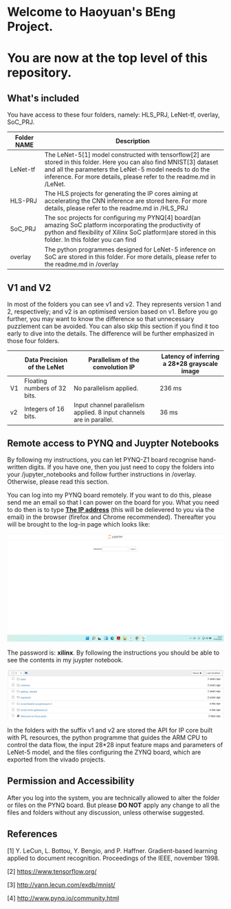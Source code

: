 # Welcome to Haoyuan's BEng Project. 

# You are now at the top level of this repository.



## What's included

You have access to these four folders, namely: HLS_PRJ, LeNet-tf, overlay, SoC_PRJ.

| Folder        NAME | Description                                                  |
| ------------------ | ------------------------------------------------------------ |
| LeNet-tf           | The LeNet-5[1] model constructed with tensorflow[2] are stored in this folder. Here you can also find MNIST[3] dataset and all the parameters the LeNet-5 model needs to do the inference. For more details, please refer to the readme.md in /LeNet. |
| HLS-PRJ            | The HLS projects for generating the IP cores aiming at accelerating the CNN inference are stored here. For more details, please refer to the readme.md in /HLS_PRJ |
| SoC_PRJ            | The soc projects for configuring my PYNQ[4] board(an amazing SoC platform incorporating the productivity of python and flexibility of Xilinx SoC platform)are stored in this folder. In this folder you can find |
| overlay            | The python programmes  designed for LeNet-5 inference on SoC are stored in this folder. For more details, please refer to the readme.md in /overlay |



## V1 and V2

In most of the folders you can see v1 and v2. They represents version 1 and 2, respectively; and v2 is an optimised version based on v1. Before you go further, you may want to know the difference so that unnecessary puzzlement can be avoided. You can also skip this section if you find it too early to dive into the details. The difference will be further emphasized in those four folders. 

|      | Data Precision of the LeNet  | Parallelism of the convolution IP                            | Latency of inferring a 28*28  grayscale image |
| ---- | ---------------------------- | ------------------------------------------------------------ | --------------------------------------------- |
| V1   | Floating numbers of 32 bits. | No parallelism applied.                                      | 236 ms                                        |
| v2   | Integers of 16 bits.         | Input channel parallelism applied. 8 input channels are in parallel. | 36 ms                                         |



## Remote access to PYNQ and Juypter Notebooks

By following my instructions, you can let PYNQ-Z1 board recognise hand-written digits. If you have one, then you just need to copy the folders into your /jupyter_notebooks  and follow further instructions in /overlay. Otherwise, please read this section.

You can log into my PYNQ board remotely. If you want to do this, please send me an email so that I can power on the board for you. What you need to do then is to type  **[The IP address]()** (this will be delievered to you via the email) in the browser (firefox and Chrome recommended). Thereafter you will be brought to the log-in page which looks like:

![](/pic_for_readme/image-01-17-225036.png)

The password is: **xilinx**. By following the instructions you should be able to see the contents in my juypter notebook.

![](/pic_for_readme/image-20220117225426434.png)

In the folders with the suffix v1 and v2 are stored the API for IP core built with PL resources, the python programme that guides the ARM CPU to control the data flow, the input 28*28 input feature maps and parameters of LeNet-5 model, and the files configuring the ZYNQ board, which are exported from the vivado projects.



## Permission and Accessibility

After you log into the system, you are technically allowed to alter the folder or files on the PYNQ board. But please **DO NOT**  apply any change to all the files and folders without any discussion, unless otherwise suggested. 



## References

[1] Y. LeCun, L. Bottou, Y. Bengio, and P. Haffner. Gradient-based learning applied to document recognition. Proceedings of the IEEE, november 1998.

[2] https://www.tensorflow.org/

[3] http://yann.lecun.com/exdb/mnist/

[4] http://www.pynq.io/community.html
